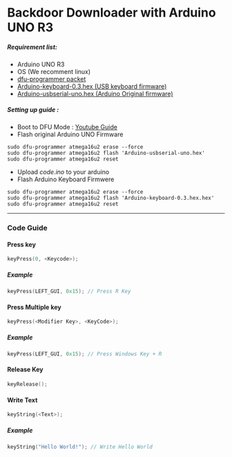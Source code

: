 # Backdoor Downloader with Arduino UNO R3

##### Requirement list:

 * Arduino UNO R3
 * OS (We recomment linux)
 * [dfu-programmer packet](https://dfu-programmer.github.io/)
 * [Arduino-keyboard-0.3.hex (USB keyboard firmware)](http://hunt.net.nz/users/darran/weblog/b3029/Arduino_UNO_Keyboard_HID_version_03.html)
 * [Arduino-usbserial-uno.hex (Arduino Original firmware)](http://dl.dropbox.com/u/1816557/Arduino-usbserial-uno.hex)

##### Setting up guide :
* Boot to DFU Mode :  [Youtube Guide](https://www.youtube.com/watch?v=E8XyRwXQr8Q)
* Flash original Arduino UNO Firmware
```shell
sudo dfu-programmer atmega16u2 erase --force
sudo dfu-programmer atmega16u2 flash 'Arduino-usbserial-uno.hex'
sudo dfu-programmer atmega16u2 reset
```
* Upload <i>code.ino</i> to your arduino
* Flash Arduino Keyboard Firmwere
```shell
sudo dfu-programmer atmega16u2 erase --force
sudo dfu-programmer atmega16u2 flash 'Arduino-keyboard-0.3.hex.hex'
sudo dfu-programmer atmega16u2 reset
```
<hr />

### Code Guide
#### Press key
```Objective-C
keyPress(0, <Keycode>); 
```
##### Example
```Objective-C
keyPress(LEFT_GUI, 0x15); // Press R Key
```
#### Press Multiple key
```Objective-C
keyPress(<Modifier Key>, <KeyCode>);
```
##### Example
```Objective-C
keyPress(LEFT_GUI, 0x15); // Press Windows Key + R
```
#### Release Key
```Objective-C
keyRelease();
```
#### Write Text
```Objective-C
keyString(<Text>);
```
##### Example
```Objective-C
keyString("Hello World!"); // Write Hello World
```

